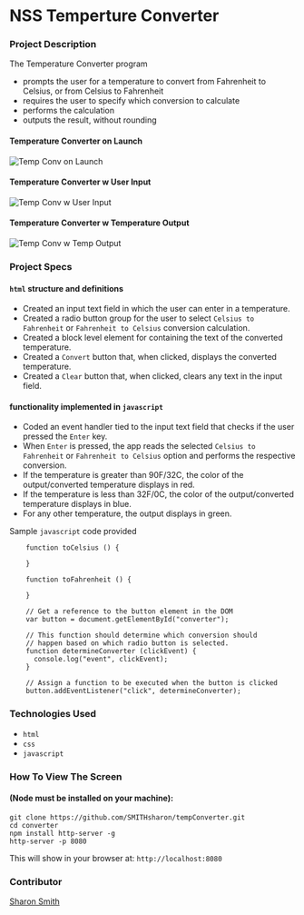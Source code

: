 # NSS Temperture Converter

### Project Description 
The Temperature Converter program 
- prompts the user for a temperature to convert from Fahrenheit to Celsius, or from Celsius to Fahrenheit
- requires the user to specify which conversion to calculate
- performs the calculation
- outputs the result, without rounding


#### Temperature Converter on Launch
![Temp Conv on Launch](...)

#### Temperature Converter w User Input
![Temp Conv w User Input](...)

#### Temperature Converter w Temperature Output
![Temp Conv w Temp Output](...)


### Project Specs
#### `html` structure and definitions
- Created an input text field in which the user can enter in a temperature.
- Created a radio button group for the user to select `Celsius to Fahrenheit` or `Fahrenheit to Celsius` conversion calculation. 
- Created a block level element for containing the text of the converted temperature.
- Created a `Convert` button that, when clicked, displays the converted temperature.
- Created a `Clear` button that, when clicked, clears any text in the input field.

#### functionality implemented in `javascript` 
- Coded an event handler tied to the input text field that checks if the user pressed the `Enter` key. 
- When `Enter` is pressed, the app reads the selected `Celsius to Fahrenheit` or `Fahrenheit to Celsius` option and performs the respective conversion. 
- If the temperature is greater than 90F/32C, the color of the output/converted temperature displays in red.
- If the temperature is less than 32F/0C, the color of the output/converted temperature displays in blue.
- For any other temperature, the output displays in green.


Sample `javascript` code provided
```
	function toCelsius () {

	}

	function toFahrenheit () {

	}

	// Get a reference to the button element in the DOM
	var button = document.getElementById("converter");

	// This function should determine which conversion should
	// happen based on which radio button is selected.
	function determineConverter (clickEvent) {
	  console.log("event", clickEvent);
	}

	// Assign a function to be executed when the button is clicked
	button.addEventListener("click", determineConverter);
```

### Technologies Used
- `html`
- `css`
- `javascript`


### How To View The Screen 
#### (Node must be installed on your machine):
```
git clone https://github.com/SMITHsharon/tempConverter.git
cd converter
npm install http-server -g
http-server -p 8080
```

This will show in your browser at: `http://localhost:8080`


### Contributor
[Sharon Smith](https://github.com/SMITHsharon)
